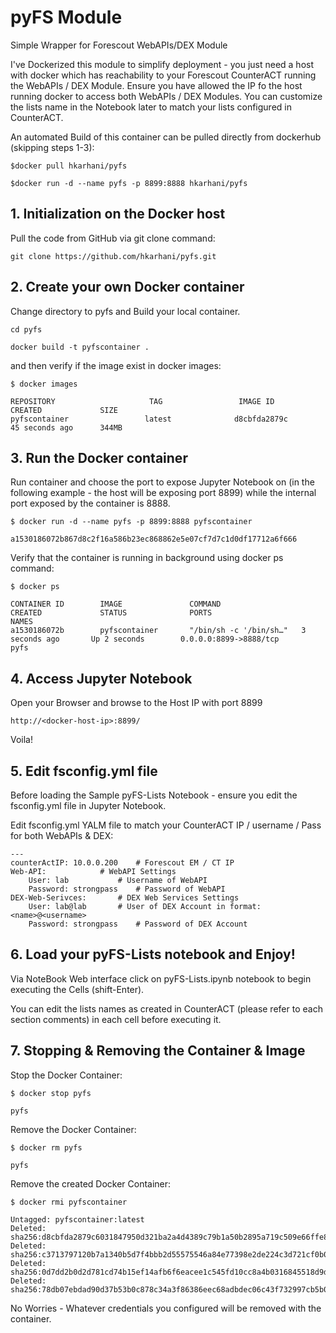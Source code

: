 # pyFS Module 
Simple Wrapper for Forescout WebAPIs/DEX Module 

I've Dockerized this module to simplify deployment - you just need a host with docker which has reachability to your Forescout CounterACT running the WebAPIs / DEX Module. Ensure you have allowed the IP fo the host running  docker to access both WebAPIs / DEX Modules. You can customize the lists name in the Notebook later to match your lists configured in CounterACT. 

An automated Build of this container can be pulled directly from dockerhub (skipping steps 1-3): 

```
$docker pull hkarhani/pyfs 

$docker run -d --name pyfs -p 8899:8888 hkarhani/pyfs
```

## 1. Initialization on the Docker host 

 Pull the code from GitHub via git clone command:
 
```
git clone https://github.com/hkarhani/pyfs.git

```

## 2. Create your own Docker container 

Change directory to pyfs and Build your local container. 

```
cd pyfs 

docker build -t pyfscontainer .
```

and then verify if the image exist in docker images: 

```
$ docker images

REPOSITORY                     TAG                 IMAGE ID            CREATED             SIZE
pyfscontainer                 latest              d8cbfda2879c        45 seconds ago      344MB
```

## 3. Run the Docker container

Run container and choose the port to expose Jupyter Notebook on (in the following example - the host will be exposing port 8899) while the internal port exposed by the container is 8888. 

```
$ docker run -d --name pyfs -p 8899:8888 pyfscontainer 

a1530186072b867d8c2f16a586b23ec868862e5e07cf7d7c1d0df17712a6f666
```

Verify that the container is running in background using docker ps command: 

```
$ docker ps 

CONTAINER ID        IMAGE               COMMAND                  CREATED             STATUS              PORTS                               NAMES
a1530186072b        pyfscontainer       "/bin/sh -c '/bin/sh…"   3 seconds ago       Up 2 seconds        0.0.0.0:8899->8888/tcp              pyfs
```

## 4. Access Jupyter Notebook 

Open your Browser and browse to the Host IP with port 8899 

```
http://<docker-host-ip>:8899/
```

Voila! 

## 5. Edit fsconfig.yml file 

Before loading the Sample pyFS-Lists Notebook - ensure you edit the fsconfig.yml file in Jupyter Notebook.

Edit fsconfig.yml YALM file to match your CounterACT IP / username / Pass for both WebAPIs & DEX: 

```
---
counterActIP: 10.0.0.200 	# Forescout EM / CT IP
Web-API:			# WebAPI Settings 
    User: lab 			# Username of WebAPI 
    Password: strongpass 	# Password of WebAPI 
DEX-Web-Serivces: 		# DEX Web Services Settings 
    User: lab@lab 		# User of DEX Account in format: <name>@<username> 
    Password: strongpass 	# Password of DEX Account 
```

## 6. Load your pyFS-Lists notebook and Enjoy!

 Via NoteBook Web interface click on pyFS-Lists.ipynb notebook to begin executing the Cells (shift-Enter).
 
 You can edit the lists names as created in CounterACT (please refer to each section comments) in each cell before executing it. 


## 7. Stopping & Removing the Container & Image 

Stop the Docker Container: 

```
$ docker stop pyfs

pyfs
```

Remove the Docker Container: 

```
$ docker rm pyfs 

pyfs
```

Remove the created Docker Container: 

```
$ docker rmi pyfscontainer 

Untagged: pyfscontainer:latest
Deleted: sha256:d8cbfda2879c6031847950d321ba2a4d4389c79b1a50b2895a719c509e66ffe8
Deleted: sha256:c3713797120b7a1340b5d7f4bbb2d55575546a84e77398e2de224c3d721cf0b0
Deleted: sha256:0d7dd2b0d2d781cd74b15ef14afb6f6eacee1c545fd10cc8a4b0316845518d9d
Deleted: sha256:78db07ebdad90d37b53b0c878c34a3f86386eec68adbdec06c43f732997cb5b0
```

No Worries - Whatever credentials you configured will be removed with the container. 